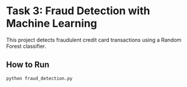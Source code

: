 # Task 3: Fraud Detection with Machine Learning

This project detects fraudulent credit card transactions using a Random Forest classifier.

## How to Run
```bash
python fraud_detection.py
```
